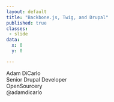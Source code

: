 ```yaml
---
layout: default
title: "Backbone.js, Twig, and Drupal"
published: true
classes:
 - slide
data:
  x: 0
  y: 0

---
```

  
  
  
  
Adam DiCarlo  
Senior Drupal Developer  
OpenSourcery  
@adamdicarlo  
